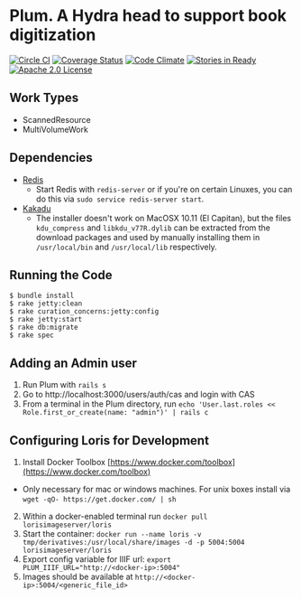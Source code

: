 # Plum. A Hydra head to support book digitization

[![Circle CI](https://circleci.com/gh/pulibrary/plum.svg?style=svg)](https://circleci.com/gh/pulibrary/plum)
[![Coverage Status](https://coveralls.io/repos/pulibrary/plum/badge.svg?branch=master)](https://coveralls.io/r/pulibrary/plum?branch=master)
[![Code Climate](https://codeclimate.com/github/pulibrary/plum/badges/gpa.svg)](https://codeclimate.com/github/pulibrary/plum)
[![Stories in Ready](https://badge.waffle.io/pulibrary/plum.png?label=ready&title=Ready)](https://waffle.io/pulibrary/plum)
[![Apache 2.0 License](https://img.shields.io/badge/license-Apache%202.0-blue.svg?style=plastic)](./LICENSE)


## Work Types
* ScannedResource
* MultiVolumeWork

## Dependencies

* [Redis](http://redis.io/)
    * Start Redis with `redis-server` or if you're on certain Linuxes, you can do this via `sudo service redis-server start`.
* [Kakadu](http://kakadusoftware.com/)
    * The installer doesn't work on MacOSX 10.11 (El Capitan), but the files `kdu_compress` and `libkdu_v77R.dylib` can be extracted from the download packages and used by manually installing them in `/usr/local/bin` and `/usr/local/lib` respectively.

## Running the Code

    $ bundle install
    $ rake jetty:clean
    $ rake curation_concerns:jetty:config
    $ rake jetty:start
    $ rake db:migrate
    $ rake spec

## Adding an Admin user

1. Run Plum with `rails s`
1. Go to http://localhost:3000/users/auth/cas and login with CAS
1. From a terminal in the Plum directory, run `echo 'User.last.roles << Role.first_or_create(name: "admin")' | rails c`

## Configuring Loris for Development

1. Install Docker Toolbox [https://www.docker.com/toolbox](https://www.docker.com/toolbox)
  * Only necessary for mac or windows machines. For unix boxes install via 
      `wget -qO- https://get.docker.com/ | sh`
2. Within a docker-enabled terminal run `docker pull lorisimageserver/loris`
3. Start the container: `docker run --name loris -v tmp/derivatives:/usr/local/share/images -d -p 5004:5004 lorisimageserver/loris`
4. Export config variable for IIIF url: `export
   PLUM_IIIF_URL="http://<docker-ip>:5004"`
4. Images should be available at `http://<docker-ip>:5004/<generic_file_id>`

